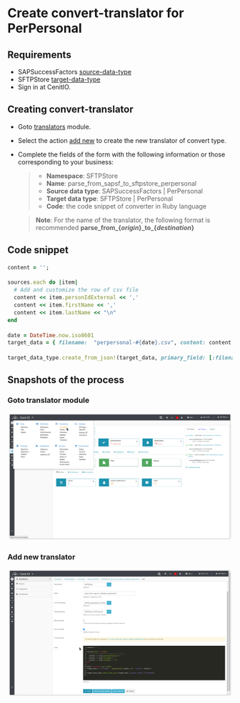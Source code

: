 # Create convert-translator for PerPersonal

## Requirements

* SAPSuccessFactors [source-data-type](../data-types/SAPSuccessFactors-PerPersonal.md)
* SFTPStore [target-data-type](../data-types/SAPSuccessFactors-PerPersonal.md)
* Sign in at CenitIO.[<i class="fa fa-external-link" aria-hidden="true"></i>](https://cenit.io/users/sign_in)

## Creating convert-translator

* Goto [translators](https://cenit.io/ruby_converter) module.
* Select the action [add new](https://cenit.io/ruby_converter/new) to create the new translator of convert type.
* Complete the fields of the form with the following information or those corresponding to your business:

    >- **Namespace**: SFTPStore
    >- **Name**: parse_from_sapsf_to_sftpstore_perpersonal
    >- **Source data type**: SAPSuccessFactors | PerPersonal
    >- **Target data type**: SFTPStore | PerPersonal
    >- **Code**: the code snippet of converter in Ruby language

    > **Note**: For the name of the translator, the following format is recommended **parse_from\_\{*origin*\}\_to\_\{*destination*\}**

## Code snippet

```Ruby
content = '';

sources.each do |item|
  # Add and customize the row of csv file  
  content << item.personIdExternal << ','
  content << item.firstName << ',' 
  content << item.lastName << "\n"
end

date = DateTime.now.iso8601
target_data = { filename:  "perpersonal-#{date}.csv", content: content }

target_data_type.create_from_json!(target_data, primary_field: [:filename])
```

## Snapshots of the process

### Goto translator module

   ![](../assets/snapshots/sftp-store-trans/snapshots-001.png)
    
### Add new translator

   ![](../assets/snapshots/sftp-store-trans/snapshots-002.png)
   
